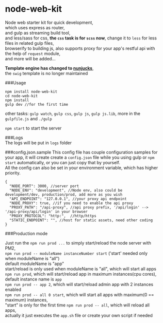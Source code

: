 # node-web-kit

Node web starter kit for quick development,   
which uses express as router,   
and gulp as streaming build tool,  
and less/sass for css, __the `css` task is for `scss` now__, change it to `less` for less files in related gulp files,    
browserify to building js,
also supports proxy for your app's restful api  with the help of `request` module,  
and more will be added...

__Template engine has changed to [nunjucks](https://github.com/mozilla/nunjucks)__,   
the `swig` template is no longer maintained

###Usage
```
npm install node-web-kit
cd node-web-kit
npm install  
gulp dev //for the first time 

```

other tasks: `gulp watch`, `gulp css`, `gulp js`, `gulp js.lib`, more in the `gulpfile.js` and `./gulp`

`npm start` to start the server

###Logs  
The logs will be put in `logs` folder

###config.json.sample 
This config file has couple configuration samples for your app, 
it will create create a `config.json` file while you using gulp or `npm start` automatically,
or you can just copy that by yourself.  
All the config can also be set in your environment variable, which has higher priority.

```
{
  "NODE_PORT": 3000, //server port
  "NODE_ENV": "development", //Node env, also could be development/dev, production/prod, add more as you wish
  "API_ENDPOINT": "127.0.0.1", //your proxy api endpoint
  "NODE_PROXY": true, //if you need to enable the api proxy
  "PROXY_PATH": "/api-proxy", //api proxy prefix, '/api/login' --> '/api-proxy/api/login' in your browser
  "PROXY_PROTOCOL": "http:",  //http/https
  "STATIC_ENDPOINT": "", //host for static assets, need other coding
}

```
   
###Production mode

Just run the `npm run prod ...` to simply start/reload the node server with PM2,  
`npm run prod -- moduleName instanceNumber start` ('start' needed only when moduleName is "all")  
default moduleName is "app"  
start/reload is only used when moduleName is "all", which will start all apps  
`npm run prod`, which will start/reload app in maximum instances(cpu cores), default instance name is `app`   
`npm run prod -- app 2`, which will start/reload admin app with 2 instances enabled    
`npm run prod -- all 0 start`, which will start all apps with maximum(0 == maximum) instances,  
 "start" is only for the first time
`npm run prod -- all`, which will reload all apps,  
actually it just executes the `app.sh` file
or
create your own script if needed
